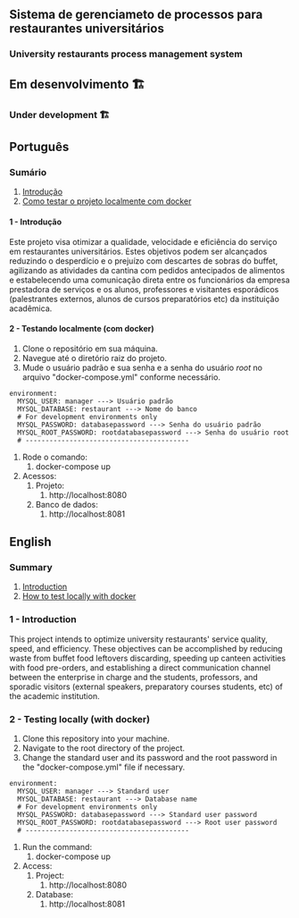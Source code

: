 ## Sistema de gerenciameto de processos para restaurantes universitários

### University restaurants process management system

## Em desenvolvimento :building_construction:

### Under development :building_construction:

## Português

### Sumário

1. [Introdução](#1---Introdução)
2. [Como testar o projeto localmente com docker](<#2---Testando-localmente-(com-docker)>)

#### 1 - Introdução

Este projeto visa otimizar a qualidade, velocidade e eficiência do serviço em restaurantes universitários. Estes objetivos podem ser alcançados reduzindo o desperdício e o prejuízo com descartes de sobras do buffet, agilizando as atividades da cantina com pedidos antecipados de alimentos e estabelecendo uma comunicação direta entre os funcionários da empresa prestadora de serviços e os alunos, professores e visitantes esporádicos (palestrantes externos, alunos de cursos preparatórios etc) da instituição acadêmica.

#### 2 - Testando localmente (com docker)

1. Clone o repositório em sua máquina.
2. Navegue até o diretório raiz do projeto.
3. Mude o usuário padrão e sua senha e a senha do usuário _root_ no arquivo "docker-compose.yml" conforme necessário.

```
environment:
  MYSQL_USER: manager ---> Usuário padrão
  MYSQL_DATABASE: restaurant ---> Nome do banco
  # For development environments only
  MYSQL_PASSWORD: databasepassword ---> Senha do usuário padrão
  MYSQL_ROOT_PASSWORD: rootdatabasepassword ---> Senha do usuário root
  # -----------------------------------------
```

1. Rode o comando:
   1. docker-compose up
2. Acessos:
   1. Projeto:
      1. http://localhost:8080
   2. Banco de dados:
      1. http://localhost:8081

## English

### Summary

1. [Introduction](#1---Introduction)
2. [How to test locally with docker](<#2----Testing-locally-(with-docker)>)

### 1 - Introduction

This project intends to optimize university restaurants' service quality, speed, and efficiency. These objectives can be accomplished by reducing waste from buffet food leftovers discarding, speeding up canteen activities with food pre-orders, and establishing a direct communication channel between the enterprise in charge and the students, professors, and sporadic visitors (external speakers, preparatory courses students, etc) of the academic institution.

### 2 - Testing locally (with docker)

1. Clone this repository into your machine.
2. Navigate to the root directory of the project.
3. Change the standard user and its password and the root password in the "docker-compose.yml" file if necessary.

```
environment:
  MYSQL_USER: manager ---> Standard user
  MYSQL_DATABASE: restaurant ---> Database name
  # For development environments only
  MYSQL_PASSWORD: databasepassword ---> Standard user password
  MYSQL_ROOT_PASSWORD: rootdatabasepassword ---> Root user password
  # -----------------------------------------
```

1. Run the command:
   1. docker-compose up
2. Access:
   1. Project:
      1. http://localhost:8080
   2. Database:
      1. http://localhost:8081
